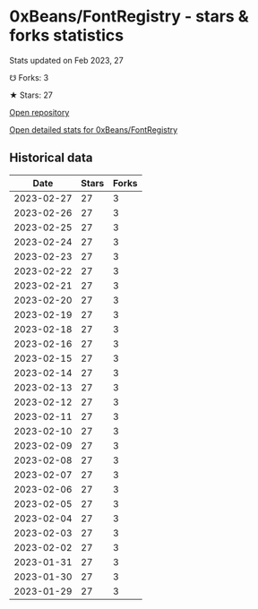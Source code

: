 # 0xBeans/FontRegistry - stars & forks statistics

Stats updated on Feb 2023, 27

☋ Forks: 3

★ Stars: 27

[Open repository](https://github.com/0xBeans/FontRegistry)

[Open detailed stats for 0xBeans/FontRegistry](https://reviewgithub.com/rep/0xBeans/FontRegistry)

## Historical data
| Date | Stars | Forks |
|------|-------|-------|
| 2023-02-27 | 27 | 3 | 
| 2023-02-26 | 27 | 3 | 
| 2023-02-25 | 27 | 3 | 
| 2023-02-24 | 27 | 3 | 
| 2023-02-23 | 27 | 3 | 
| 2023-02-22 | 27 | 3 | 
| 2023-02-21 | 27 | 3 | 
| 2023-02-20 | 27 | 3 | 
| 2023-02-19 | 27 | 3 | 
| 2023-02-18 | 27 | 3 | 
| 2023-02-16 | 27 | 3 | 
| 2023-02-15 | 27 | 3 | 
| 2023-02-14 | 27 | 3 | 
| 2023-02-13 | 27 | 3 | 
| 2023-02-12 | 27 | 3 | 
| 2023-02-11 | 27 | 3 | 
| 2023-02-10 | 27 | 3 | 
| 2023-02-09 | 27 | 3 | 
| 2023-02-08 | 27 | 3 | 
| 2023-02-07 | 27 | 3 | 
| 2023-02-06 | 27 | 3 | 
| 2023-02-05 | 27 | 3 | 
| 2023-02-04 | 27 | 3 | 
| 2023-02-03 | 27 | 3 | 
| 2023-02-02 | 27 | 3 | 
| 2023-01-31 | 27 | 3 | 
| 2023-01-30 | 27 | 3 | 
| 2023-01-29 | 27 | 3 | 

